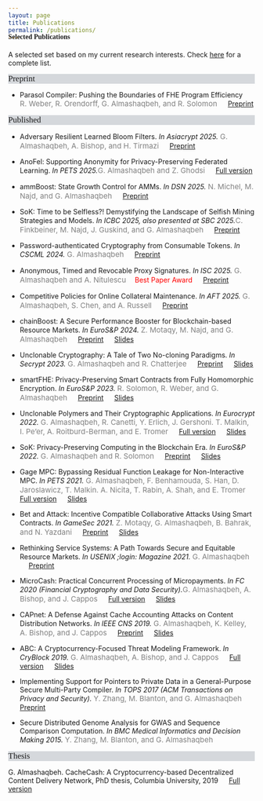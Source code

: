 ```yaml
---
layout: page
title: Publications
permalink: /publications/
---
```


<h4 style="font-family: 'Comic Sans MS'; margin-top: -30px;">Selected Publications</h4>

A selected set based on my current research interests. Check [here](https://scholar.google.com/citations?hl=en&user=QKIkII0AAAAJ&view_op=list_works&sortby=pubdate) for a complete list.<br/>

<div style="font-family: 'Comic Sans MS'; font-size:17px; background-color:rgb(213, 216, 220);margin-bottom:6px;">Preprint</div> 

* Parasol Compiler: Pushing the Boundaries of FHE Program Efficiency<br/>
  <span style="color:grey; font-size:15px;">R. Weber, R. Orendorff, G. Almashaqbeh, and R. Solomon</span> &emsp; [Preprint](https://eprint.iacr.org/2025/1144.pdf)<br/>


<div style="font-family: 'Comic Sans MS'; font-size:17px; background-color:rgb(213, 216, 220);margin-bottom:6px;">Published</div> 

* Adversary Resilient Learned Bloom Filters. _In Asiacrypt 2025._ <span style="color:grey; font-size:15px;">G. Almashaqbeh, A. Bishop, and H. Tirmazi</span> &emsp; [Preprint](https://eprint.iacr.org/2024/754.pdf)<br/>

* AnoFel: Supporting Anonymity for Privacy-Preserving Federated Learning. _In PETS 2025._<span style="color:grey; font-size:15px;">G. Almashaqbeh and Z. Ghodsi</span> &emsp; [Full version](https://petsymposium.org/popets/2025/popets-2025-0051.pdf)<br/>

* ammBoost: State Growth Control for AMMs. _In DSN 2025._ <span style="color:grey; font-size:15px;">N. Michel, M. Najd, and G. Almashaqbeh</span> &emsp; [Preprint](https://eprint.iacr.org/2024/1021)<br/>

* SoK: Time to be Selfless?! Demystifying the Landscape of Selfish Mining Strategies and Models. _In ICBC 2025, also presented at SBC 2025._<span style="color:grey; font-size:15px;">C. Finkbeiner, M. Najd, J. Guskind, and G. Almashaqbeh</span> &emsp; [Preprint](https://eprint.iacr.org/2025/43)<br/>

* Password-authenticated Cryptography from Consumable Tokens. _In CSCML 2024._ <span style="color:grey; font-size:15px;">G. Almashaqbeh</span> &emsp; [Preprint](https://eprint.iacr.org/2024/1283)<br/>

* Anonymous, Timed and Revocable Proxy Signatures. _In ISC 2025._ <span style="color:grey; font-size:15px;">G. Almashaqbeh and A. Nitulescu</span> &emsp;<span style="color:red;">Best Paper Award</span> &emsp; [Preprint](https://eprint.iacr.org/2023/833)<br/>

* Competitive Policies for Online Collateral Maintenance. _In AFT 2025._ <span style="color:grey; font-size:15px;">G. Almashaqbeh, S. Chen, and A. Russell</span> &emsp; [Preprint](https://eprint.iacr.org/2024/1022)<br/>

* chainBoost: A Secure Performance Booster for Blockchain-based Resource Markets. _In EuroS&P 2024._ <span style="color:grey; font-size:15px;">Z. Motaqy, M. Najd, and G. Almashaqbeh</span> &emsp; [Preprint](https://eprint.iacr.org/2024/1020) &emsp; [Slides](../slides/chainboost-eurosp-2024.pdf)<br/>

* Unclonable Cryptography: A Tale of Two No-cloning Paradigms. _In Secrypt 2023._ <span style="color:grey; font-size:15px;">G. Almashaqbeh and R. Chatterjee</span> &emsp; [Preprint](https://eprint.iacr.org/2023/702) &emsp; [Slides](../slides/secrypt23.pdf)<br/>

* smartFHE: Privacy-Preserving Smart Contracts from Fully Homomorphic Encryption. _In EuroS&P 2023._ <span style="color:grey; font-size:15px;">R. Solomon, R. Weber, and G. Almashaqbeh</span> &emsp; [Preprint](https://eprint.iacr.org/2021/133) &emsp; [Slides](../slides/smartfhe.pdf) <br/>

* Unclonable Polymers and Their Cryptographic Applications. _In Eurocrypt 2022._ <span style="color:grey; font-size:15px;">G. Almashaqbeh, R. Canetti, Y. Erlich, J. Gershoni. T. Malkin, I. Pe’er, A. Roitburd-Berman, and E. Tromer</span> &emsp; [Full version](https://eprint.iacr.org/2022/658) &emsp; [Slides](../slides/eurocrypt22.pdf)<br/>

* SoK: Privacy-Preserving Computing in the Blockchain Era. _In EuroS&P 2022._ <span style="color:grey; font-size:15px;">G. Almashaqbeh and R. Solomon</span> &emsp; [Preprint](https://eprint.iacr.org/2021/727.pdf) &emsp; [Slides](../slides/sok-eurosp22.pdf)<br/>

* Gage MPC: Bypassing Residual Function Leakage for Non-Interactive MPC. _In PETS 2021._ <span style="color:grey; font-size:15px;">G. Almashaqbeh, F. Benhamouda, S. Han, D. Jaroslawicz, T. Malkin. A. Nicita, T. Rabin, A. Shah, and E. Tromer</span> &emsp; [Full version](https://eprint.iacr.org/2021/256) &emsp; [Slides](../slides/gagempc-pets-2021.pdf)<br/>

* Bet and Attack: Incentive Compatible Collaborative Attacks Using Smart Contracts. _In GameSec 2021._ <span style="color:grey; font-size:15px;">Z. Motaqy, G. Almashaqbeh, B. Bahrak, and N. Yazdani</span> &emsp; [Preprint](https://arxiv.org/pdf/2010.12280.pdf) &emsp; [Slides](../slides/gamesec21.pdf)<br/>

* Rethinking Service Systems: A Path Towards Secure and Equitable Resource Markets. _In USENIX ;login: Magazine 2021._ <span style="color:grey; font-size:15px;">G. Almashaqbeh</span> &emsp; [Preprint](./preprint/almashaqbeh-login-21.pdf)<br/>

* MicroCash: Practical Concurrent Processing of Micropayments. _In FC 2020 (Financial Cryptography and Data Security)._<span style="color:grey; font-size:15px;">G. Almashaqbeh, A. Bishop, and J. Cappos</span> &emsp; [Full version](https://arxiv.org/abs/1911.08520) &emsp; [Slides](../slides/microcash-fc-2020.pdf)<br/>
  
* CAPnet: A Defense Against Cache Accounting Attacks on Content Distribution Networks. _In IEEE CNS 2019._ <span style="color:grey; font-size:15px;">G. Almashaqbeh, K. Kelley, A. Bishop, and J. Cappos</span> &emsp; [Preprint](https://arxiv.org/abs/1906.10272) &emsp; [Slides](../slides/capnet-cns-2019.pdf)<br/>

* ABC: A Cryptocurrency-Focused Threat Modeling Framework. _In CryBlock 2019._ <span style="color:grey; font-size:15px;">G. Almashaqbeh, A. Bishop, and J. Cappos</span> &emsp; [Full version](https://arxiv.org/abs/1903.03422) &emsp; [Slides](../slides/abc-cryblock-2019.pdf)<br/>

* Implementing Support for Pointers to Private Data in a General-Purpose Secure Multi-Party Compiler. _In TOPS 2017 (ACM Transactions on Privacy and Security)._ <span style="color:grey; font-size:15px;">Y. Zhang, M. Blanton, and G. Almashaqbeh</span> &emsp; [Preprint](https://arxiv.org/abs/1509.01763)<br/>

* Secure Distributed Genome Analysis for GWAS and Sequence Comparison Computation. _In BMC Medical Informatics and Decision Making 2015._ <span style="color:grey; font-size:15px;">Y. Zhang, M. Blanton, and G. Almashaqbeh</span> 


<div style="font-family: 'Comic Sans MS'; font-size:17px; background-color:rgb(213, 216, 220);margin-bottom:6px;">Thesis</div> 

G. Almashaqbeh. CacheCash: A Cryptocurrency-based Decentralized Content Delivery Network, PhD thesis, Columbia University, 2019 &emsp; [Full version](https://academiccommons.columbia.edu/doi/10.7916/d8-kmv2-7n57)

